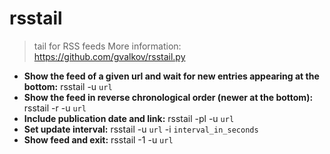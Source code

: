 # rsstail
> tail for RSS feeds
> More information: <https://github.com/gvalkov/rsstail.py>
- **Show the feed of a given url and wait for new entries appearing at the bottom:**
rsstail -u `url`
- **Show the feed in reverse chronological order (newer at the bottom):**
rsstail -r -u `url`
- **Include publication date and link:**
rsstail -pl -u `url`
- **Set update interval:**
rsstail -u `url` -i `interval_in_seconds`
- **Show feed and exit:**
rsstail -1 -u `url`
